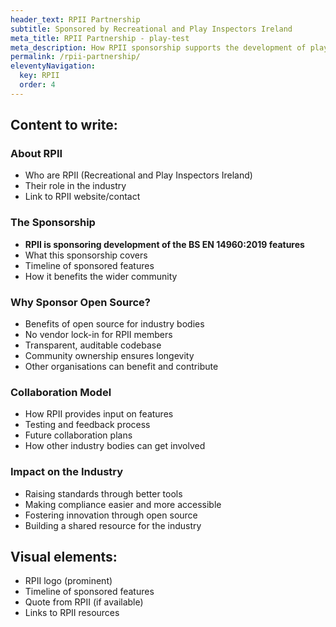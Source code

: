 ```yaml
---
header_text: RPII Partnership
subtitle: Sponsored by Recreational and Play Inspectors Ireland
meta_title: RPII Partnership - play-test
meta_description: How RPII sponsorship supports the development of play-test
permalink: /rpii-partnership/
eleventyNavigation:
  key: RPII
  order: 4
---
```


<!-- WRITE: RPII partnership page -->

## Content to write:

### About RPII

- Who are RPII (Recreational and Play Inspectors Ireland)
- Their role in the industry
- Link to RPII website/contact

### The Sponsorship

- **RPII is sponsoring development of the BS EN 14960:2019 features**
- What this sponsorship covers
- Timeline of sponsored features
- How it benefits the wider community

### Why Sponsor Open Source?

- Benefits of open source for industry bodies
- No vendor lock-in for RPII members
- Transparent, auditable codebase
- Community ownership ensures longevity
- Other organisations can benefit and contribute

### Collaboration Model

- How RPII provides input on features
- Testing and feedback process
- Future collaboration plans
- How other industry bodies can get involved

### Impact on the Industry

- Raising standards through better tools
- Making compliance easier and more accessible
- Fostering innovation through open source
- Building a shared resource for the industry

## Visual elements:

- RPII logo (prominent)
- Timeline of sponsored features
- Quote from RPII (if available)
- Links to RPII resources

